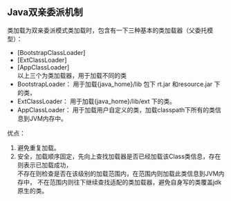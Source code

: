 ## Java双亲委派机制

类加载为双亲委派模式类加载时，包含有一下三种基本的类加载器（父委托模型）：  
  - [BootstrapClassLoader]       
  - [ExtClassLoader]  
  - [AppClassLoader]  
 以上三个为类加载器，用于加载不同的类
  - BootstrapLoader： 用于加载{java_home}/lib 包下 rt.jar 和resource.jar 下的类，
  - ExtClassLoader： 用于加载{java_home}/lib/ext 下的类。
  - AppClassLoader： 用于加载用户自定义的类，加载classpath下所有的类信息到JVM内存中。

优点：
1. 避免重复加载。
2. 安全，加载顺序固定，先向上查找加载器是否已经加载该Class类信息，存在则表示已加载成功，  
不存在则检查是否在该级别的加载范围内，在范围内则加载此类信息到JVM内存中，
不在范围内则往下继续查找适配的类加载器，避免自身写的类覆盖jdk原生的类。

